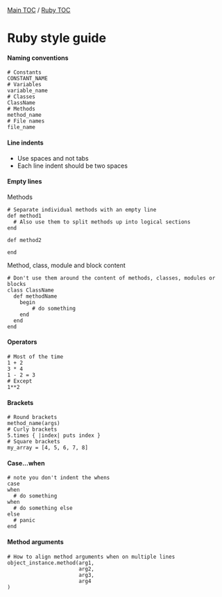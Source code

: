 [Main TOC](../README.md) / [Ruby TOC](./ruby-TOC.md)

# Ruby style guide

#### Naming conventions
```
# Constants
CONSTANT_NAME
# Variables
variable_name
# Classes
ClassName
# Methods
method_name
# File names
file_name

```
#### Line indents
- Use spaces and not tabs
- Each line indent should be two spaces

#### Empty lines
Methods
```
# Separate individual methods with an empty line
def method1
  # Also use them to split methods up into logical sections
end

def method2

end
```
Method, class, module and block content
```
# Don't use them around the content of methods, classes, modules or blocks
class ClassName
  def methodName
    begin
    	# do something
    end
  end
end
```

#### Operators
```
# Most of the time
1 + 2
3 * 4
1 - 2 = 3
# Except
1**2
```

#### Brackets
```
# Round brackets
method_name(args)
# Curly brackets
5.times { |index| puts index }
# Square brackets
my_array = [4, 5, 6, 7, 8]
```

#### Case...when
```
# note you don't indent the whens
case
when
  # do something
when
  # do something else
else
  # panic
end
```

#### Method arguments
```
# How to align method arguments when on multiple lines
object_instance.method(arg1,
					   arg2,
					   arg3,
					   arg4
)
```